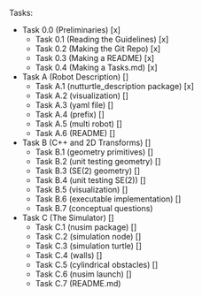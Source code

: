 Tasks:

- Task 0.0 (Preliminaries) [x]
    - Task 0.1 (Reading the Guidelines) [x]
    - Task 0.2 (Making the Git Repo) [x]
    - Task 0.3 (Making a README) [x]
    - Task 0.4 (Making a Tasks.md) [x]
- Task A (Robot Description) []
    - Task A.1 (nutturtle_description package) [x]
    - Task A.2 (visualization) []
    - Task A.3 (yaml file) []
    - Task A.4 (prefix) []
    - Task A.5 (multi robot) []
    - Task A.6 (README) []
- Task B (C++ and 2D Transforms) []
    - Task B.1 (geometry primitives) []
    - Task B.2 (unit testing geometry) []
    - Task B.3 (SE(2) geometry) []
    - Task B.4 (unit testing SE(2)) []
    - Task B.5 (visualization) []
    - Task B.6 (executable implementation) []
    - Task B.7 (conceptual questions)
- Task C (The Simulator) []
    - Task C.1 (nusim package) []
    - Task C.2 (simulation node) []
    - Task C.3 (simulation turtle) []
    - Task C.4 (walls) []
    - Task C.5 (cylindrical obstacles) []
    - Task C.6 (nusim launch) []
    - Task C.7 (README.md)
